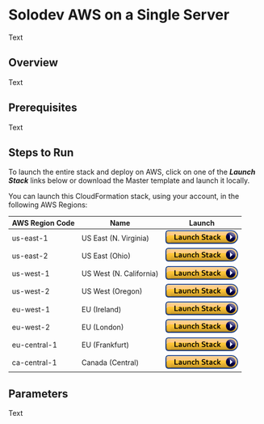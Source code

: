 ﻿# Solodev AWS on a Single Server
Text

## Overview
Text

## Prerequisites
Text

## Steps to Run
To launch the entire stack and deploy on AWS, click on one of the ***Launch Stack*** links below or download the Master template and launch it locally.

You can launch this CloudFormation stack, using your account, in the following AWS Regions:

AWS Region Code  | Name                    | Launch 
-----------------|-------------------------| -------------------------
us-east-1        | US East (N. Virginia)   | [![cloudformation-launch-stack](images/cloudformation-launch-stack.png)](https://console.aws.amazon.com/cloudformation/home?region=us-east-1#/stacks/new?stackName=solodev-aws-single&templateURL=https://s3.amazonaws.com/techcto-datacenter/aws/solodev-aws-single.yaml)
us-east-2        | US East (Ohio)          | [![cloudformation-launch-stack](images/cloudformation-launch-stack.png)](#)
us-west-1        | US West (N. California) | [![cloudformation-launch-stack](images/cloudformation-launch-stack.png)](#)
us-west-2        | US West (Oregon)        | [![cloudformation-launch-stack](images/cloudformation-launch-stack.png)](#)
eu-west-1        | EU (Ireland)            | [![cloudformation-launch-stack](images/cloudformation-launch-stack.png)](#)
eu-west-2        | EU (London)             | [![cloudformation-launch-stack](images/cloudformation-launch-stack.png)](#)
eu-central-1     | EU (Frankfurt)          | [![cloudformation-launch-stack](images/cloudformation-launch-stack.png)](#)
ca-central-1     | Canada (Central)        | [![cloudformation-launch-stack](images/cloudformation-launch-stack.png)](#)

## Parameters
Text


